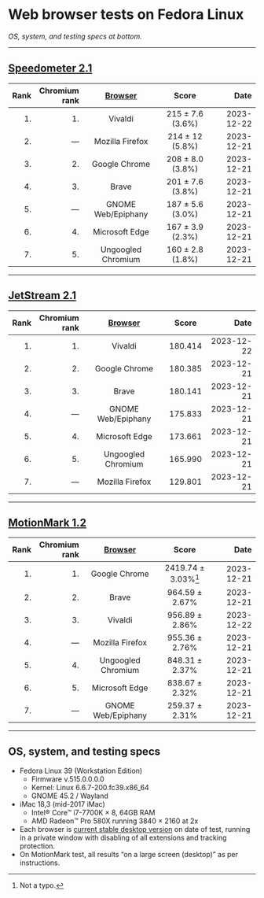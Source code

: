 # Web browser tests on Fedora Linux

*OS, system, and testing specs at bottom.*

----

## [Speedometer 2.1](https://browserbench.org/Speedometer2.1/)

| Rank | Chromium<br>rank | [Browser](/browsers.md) | Score | Date |
|--:|--:|:-:|:-:|--:|
| 1. | 1. | Vivaldi | 215 ± 7.6 (3.6%) | 2023-12-22 |
| 2. | &mdash; | Mozilla Firefox | 214 ± 12 (5.8%) | 2023-12-21 |
| 3. | 2. | Google Chrome | 208 ± 8.0 (3.8%) | 2023-12-21 |
| 4. | 3. | Brave | 201 ± 7.6 (3.8%) | 2023-12-21 |1
| 5. | &mdash; | GNOME Web/Epiphany | 187 ± 5.6 (3.0%) | 2023-12-21 |
| 6. | 4. | Microsoft Edge | 167 ± 3.9 (2.3%) | 2023-12-21 |
| 7. | 5. | Ungoogled Chromium | 160 ± 2.8 (1.8%) | 2023-12-21 |

----

## [JetStream 2.1](https://browserbench.org/JetStream/)

| Rank | Chromium<br>rank | [Browser](/browsers.md) | Score | Date |
|--:|--:|:-:|:-:|--:|
| 1. | 1. | Vivaldi | 180.414 | 2023-12-22 |
| 2. | 2. | Google Chrome | 180.385 | 2023-12-21 |
| 3. | 3. | Brave | 180.141 | 2023-12-21 |
| 4. | &mdash; | GNOME Web/Epiphany | 175.833 | 2023-12-21 |
| 5. | 4. | Microsoft Edge | 173.661 | 2023-12-21 |
| 6. | 5. | Ungoogled Chromium | 165.990 | 2023-12-21 |
| 7. | &mdash; | Mozilla Firefox | 129.801 | 2023-12-21 |

----

## [MotionMark 1.2](https://browserbench.org/MotionMark1.2/)

| Rank | Chromium<br>rank | [Browser](/browsers.md) | Score | Date |
|--:|--:|:-:|:-:|--:|
| 1. | 1. | Google Chrome | 2419.74 ± 3.03%[^real] | 2023-12-21 |
| 2. | 2. | Brave | 964.59 ± 2.67% | 2023-12-21 |
| 3. | 3. | Vivaldi | 956.89 ± 2.86% | 2023-12-22 |
| 4. | &mdash; | Mozilla Firefox | 955.36 ± 2.76% | 2023-12-21 |
| 5. | 4. | Ungoogled Chromium | 848.31 ± 2.37% | 2023-12-21 |
| 6. | 5. | Microsoft Edge | 838.67 ± 2.32% | 2023-12-21 |
| 7. | &mdash; | GNOME Web/Epiphany | 259.37 ± 2.31% | 2023-12-21 |

[^real]: Not a typo.

----

## OS, system, and testing specs

- Fedora Linux 39 (Workstation Edition)
  - Firmware v.515.0.0.0.0
  - Kernel: Linux 6.6.7-200.fc39.x86_64
  - GNOME 45.2 / Wayland
- iMac 18,3 (mid-2017 iMac)
  - Intel® Core™ i7-7700K × 8, 64GB RAM
  - AMD Radeon™ Pro 580X running 3840 × 2160 at 2x
- Each browser is [current stable desktop version](/browsers.md) on date of test, running in a private window with disabling of all extensions and tracking protection.
- On MotionMark test, all results “on a large screen (desktop)” as per instructions.

<!--
----

### *Raw data*

*(Unformatted for Markdown; best viewed in “raw” form on GH/GL.)*

#### Speedometer raw data

Google Chrome v.120.0.6099.129 (Official Build) unknown (64-bit) - Google repo
2023-12-21
Arithmetic Mean: 208 ± 8.0 (3.8%)

Brave v.1.61.109 Chromium: 120.0.6099.144 (Official Build) (64-bit) - Brave repo
2023-12-21
Arithmetic Mean: 201 ± 7.6 (3.8%)
Iteration 1	181.5 runs/min

Microsoft Edge v.120.0.2210.91 (Official build) (64-bit) - Microsoft repo
Chromium v.120.0.6099.130
2023-12-21
Arithmetic Mean: 167 ± 3.9 (2.3%)

Vivaldi v.6.5.3206.42 (Stable channel) stable (64-bit) - Vivaldi repo
Chromium v.120.0.6099.121
2023-12-22
Arithmetic Mean: 215 ± 7.6 (3.6%)

Ungoogled Chromium v.120.0.6099.129 (Official Build, ungoogled-chromium) (64-bit) - Flathub
2023-12-21
Arithmetic Mean: 160 ± 2.8 (1.8%)

Mozilla Firefox v.121.0 (64-bit) - Flathub
2023-12-21
Arithmetic Mean: 214 ± 12 (5.8%)

GNOME Web/Epiphany v.45.1 - Flathub
2023-12-21
Arithmetic Mean: 187 ± 5.6 (3.0%)


#### JetStream raw data

Google Chrome v.120.0.6099.129 (Official Build) unknown (64-bit) - Google repo
2023-12-21
Score: 180.385

Brave v.1.61.109 Chromium: 120.0.6099.144 (Official Build) (64-bit) - Brave repo
2023-12-21
Score: 180.141

Microsoft Edge v.120.0.2210.91 (Official build) (64-bit) - Microsoft repo
Chromium v.120.0.6099.130
2023-12-21
Score: 173.661

Vivaldi v.6.5.3206.42 (Stable channel) stable (64-bit) - Vivaldi repo
Chromium v.120.0.6099.121
2023-12-22
Score: 180.414

Ungoogled Chromium v.120.0.6099.129 (Official Build, ungoogled-chromium) (64-bit) - Flathub
2023-12-21
Score: 165.990

Mozilla Firefox v.121.0 (64-bit) - Flathub
2023-12-21
Score: 129.801

GNOME Web/Epiphany v.45.1 - Flathub
2023-12-21
Score: 175.833


#### MotionMark raw data

Google Chrome v.120.0.6099.129 (Official Build) unknown (64-bit) - Google repo
2023-12-21
Score: 2419.74 ± 3.03%

Brave v.1.61.109 Chromium: 120.0.6099.144 (Official Build) (64-bit) - Brave repo
2023-12-21
Score: 964.59 ± 2.67%

Microsoft Edge v.120.0.2210.91 (Official build) (64-bit) - Microsoft repo
Chromium v.120.0.6099.130
2023-12-21
Score: 838.67 ± 2.32%

Vivaldi v.6.5.3206.42 (Stable channel) stable (64-bit) - Vivaldi repo
Chromium v.120.0.6099.121
2023-12-22
Score: 956.89 ± 2.86%

Ungoogled Chromium v.120.0.6099.129 (Official Build, ungoogled-chromium) (64-bit) - Flathub
2023-12-21
Score: 848.31 ± 2.37%

Mozilla Firefox v.121.0 (64-bit) - Flathub
2023-12-21
Score: 955.36 ± 2.76%

GNOME Web/Epiphany v.45.1 - Flathub
2023-12-21
Score: 259.37 ± 2.31%

-->